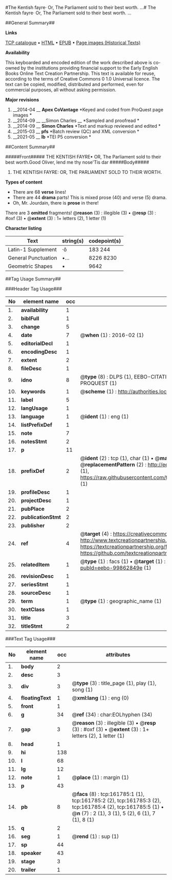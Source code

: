 #The Kentish fayre· Or, The Parliament sold to their best worth. ...#
The Kentish fayre· Or, The Parliament sold to their best worth. ...

##General Summary##

**Links**

[TCP catalogue](http://www.ota.ox.ac.uk/tcp/)  • 
[HTML](http://tei.it.ox.ac.uk/tcp/Texts-HTML/free/A87/A87690.html)  • 
[EPUB](http://tei.it.ox.ac.uk/tcp/Texts-EPUB/free/A87/A87690.epub) • 
[Page images (Historical Texts)](https://historicaltexts.jisc.ac.uk/eebo-99862849e)

**Availability**

This keyboarded and encoded edition of the work described above is co-owned by the
    institutions providing financial support to the Early English Books Online Text Creation
    Partnership. This text is available for reuse, according to the terms of  Creative Commons 0 1.0 Universal
    licence. The text can be copied, modified, distributed and performed, even for commercial
    purposes, all without asking permission.

**Major revisions**

1. __2014-04 __ __Apex CoVantage__ *Keyed and coded from ProQuest page images *
1. __2014-09 __ __Simon Charles __ *Sampled and proofread *
1. __2014-09 __ __Simon Charles__ *Text and markup reviewed and edited *
1. __2015-03 __ __pfs__ *Batch review (QC) and XML conversion *
1. __2021-05 __ __lb__ *TEI P5 conversion *

##Content Summary##

#####Front#####
THE KENTISH FAYRE▪ OR, The Parliament sold to their best worth.Good Oliver, lend me thy nose'Tis dar
#####Body#####

1. THE KENTISH FAYRE: OR, THE PARLIAMENT SOLD TO THEIR WORTH.

**Types of content**

  * There are 68 **verse** lines!
  * There are 44 **drama** parts! This is mixed prose (40) and verse (5) drama.
  * Oh, Mr. Jourdain, there is **prose** in there!

There are 3 **omitted** fragments! 
 @__reason__ (3) : illegible (3)  •  @__resp__ (3) : #oxf (3)  •  @__extent__ (3) : 1+ letters (2), 1 letter (1)

**Character listing**


|Text|string(s)|codepoint(s)|
|---|---|---|
|Latin-1 Supplement|·ô|183 244|
|General Punctuation|•…|8226 8230|
|Geometric Shapes|▪|9642|

##Tag Usage Summary##

###Header Tag Usage###

|No|element name|occ|attributes|
|---|---|---|---|
|1.|__availability__|1||
|2.|__biblFull__|1||
|3.|__change__|5||
|4.|__date__|7| @__when__ (1) : 2016-02 (1)|
|5.|__editorialDecl__|1||
|6.|__encodingDesc__|1||
|7.|__extent__|2||
|8.|__fileDesc__|1||
|9.|__idno__|8| @__type__ (8) : DLPS (1), EEBO-CITATION (1), VID (1), EEBO-PROQUEST (1), STC (3), PROQUEST (1)|
|10.|__keywords__|1| @__scheme__ (1) : http://authorities.loc.gov/ (1)|
|11.|__label__|5||
|12.|__langUsage__|1||
|13.|__language__|1| @__ident__ (1) : eng (1)|
|14.|__listPrefixDef__|1||
|15.|__note__|7||
|16.|__notesStmt__|2||
|17.|__p__|11||
|18.|__prefixDef__|2| @__ident__ (2) : tcp (1), char (1)  •  @__matchPattern__ (2) : ([0-9\-]+):([0-9IVX]+) (1), (.+) (1)  •  @__replacementPattern__ (2) : http://eebo.chadwyck.com/downloadtiff?vid=$1&page=$2 (1), https://raw.githubusercontent.com/textcreationpartnership/Texts/master/tcpchars.xml#$1 (1)|
|19.|__profileDesc__|1||
|20.|__projectDesc__|1||
|21.|__pubPlace__|2||
|22.|__publicationStmt__|2||
|23.|__publisher__|2||
|24.|__ref__|4| @__target__ (4) : https://creativecommons.org/publicdomain/zero/1.0/ (1), http://www.textcreationpartnership.org/docs/. (1), https://textcreationpartnership.org/faq/#faq05 (1), https://github.com/textcreationpartnership (1)|
|25.|__relatedItem__|1| @__type__ (1) : facs (1)  •  @__target__ (1) : https://data.historicaltexts.jisc.ac.uk/view?pubId=eebo-99862849e (1)|
|26.|__revisionDesc__|1||
|27.|__seriesStmt__|1||
|28.|__sourceDesc__|1||
|29.|__term__|1| @__type__ (1) : geographic_name (1)|
|30.|__textClass__|1||
|31.|__title__|3||
|32.|__titleStmt__|2||


###Text Tag Usage###

|No|element name|occ|attributes|
|---|---|---|---|
|1.|__body__|2||
|2.|__desc__|3||
|3.|__div__|3| @__type__ (3) : title_page (1), play (1), song (1)|
|4.|__floatingText__|1| @__xml:lang__ (1) : eng (0)|
|5.|__front__|1||
|6.|__g__|34| @__ref__ (34) : char:EOLhyphen (34)|
|7.|__gap__|3| @__reason__ (3) : illegible (3)  •  @__resp__ (3) : #oxf (3)  •  @__extent__ (3) : 1+ letters (2), 1 letter (1)|
|8.|__head__|1||
|9.|__hi__|138||
|10.|__l__|68||
|11.|__lg__|12||
|12.|__note__|1| @__place__ (1) : margin (1)|
|13.|__p__|43||
|14.|__pb__|8| @__facs__ (8) : tcp:161785:1 (1), tcp:161785:2 (2), tcp:161785:3 (2), tcp:161785:4 (2), tcp:161785:5 (1)  •  @__n__ (7) : 2 (1), 3 (1), 5 (2), 6 (1), 7 (1), 8 (1)|
|15.|__q__|2||
|16.|__seg__|1| @__rend__ (1) : sup (1)|
|17.|__sp__|44||
|18.|__speaker__|43||
|19.|__stage__|3||
|20.|__trailer__|1||
